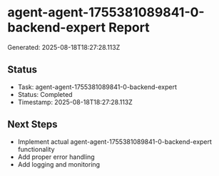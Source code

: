 # agent-agent-1755381089841-0-backend-expert Report

Generated: 2025-08-18T18:27:28.113Z

## Status
- Task: agent-agent-1755381089841-0-backend-expert
- Status: Completed
- Timestamp: 2025-08-18T18:27:28.113Z

## Next Steps
- Implement actual agent-agent-1755381089841-0-backend-expert functionality
- Add proper error handling
- Add logging and monitoring
